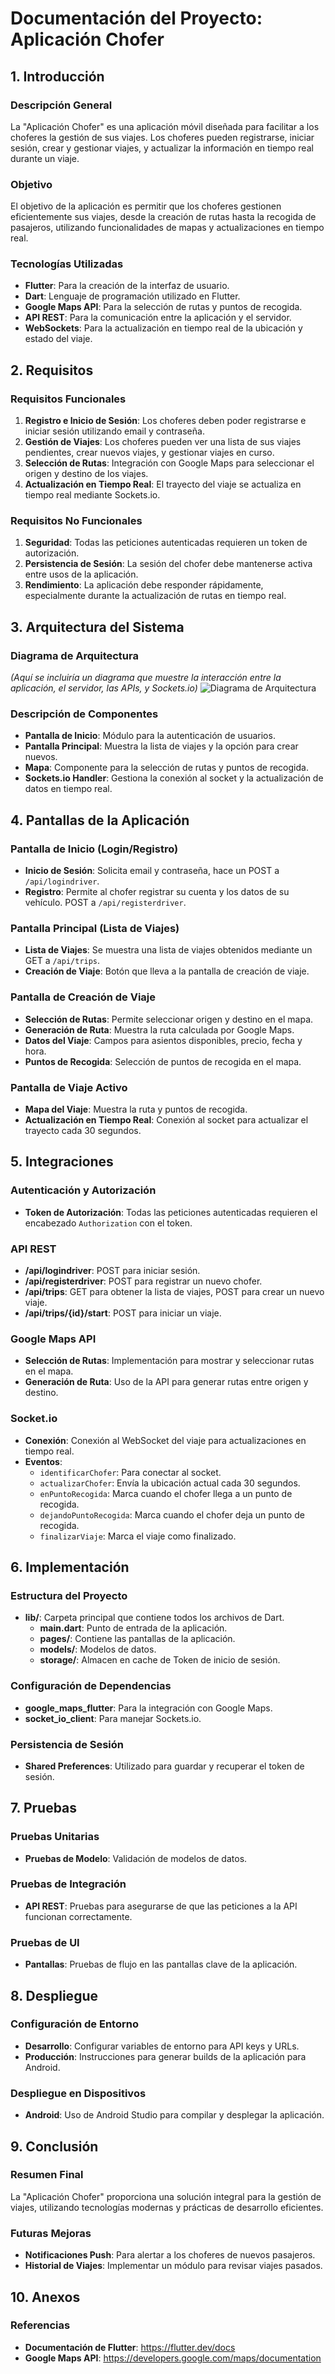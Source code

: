 
# Documentación del Proyecto: Aplicación Chofer

## 1. Introducción

### Descripción General
La "Aplicación Chofer" es una aplicación móvil diseñada para facilitar a los choferes la gestión de sus viajes. Los choferes pueden registrarse, iniciar sesión, crear y gestionar viajes, y actualizar la información en tiempo real durante un viaje.

### Objetivo
El objetivo de la aplicación es permitir que los choferes gestionen eficientemente sus viajes, desde la creación de rutas hasta la recogida de pasajeros, utilizando funcionalidades de mapas y actualizaciones en tiempo real.

### Tecnologías Utilizadas
- **Flutter**: Para la creación de la interfaz de usuario.
- **Dart**: Lenguaje de programación utilizado en Flutter.
- **Google Maps API**: Para la selección de rutas y puntos de recogida.
- **API REST**: Para la comunicación entre la aplicación y el servidor.
- **WebSockets**: Para la actualización en tiempo real de la ubicación y estado del viaje.

## 2. Requisitos

### Requisitos Funcionales
1. **Registro e Inicio de Sesión**: Los choferes deben poder registrarse e iniciar sesión utilizando email y contraseña.
2. **Gestión de Viajes**: Los choferes pueden ver una lista de sus viajes pendientes, crear nuevos viajes, y gestionar viajes en curso.
3. **Selección de Rutas**: Integración con Google Maps para seleccionar el origen y destino de los viajes.
4. **Actualización en Tiempo Real**: El trayecto del viaje se actualiza en tiempo real mediante Sockets.io.

### Requisitos No Funcionales
1. **Seguridad**: Todas las peticiones autenticadas requieren un token de autorización.
2. **Persistencia de Sesión**: La sesión del chofer debe mantenerse activa entre usos de la aplicación.
3. **Rendimiento**: La aplicación debe responder rápidamente, especialmente durante la actualización de rutas en tiempo real.

## 3. Arquitectura del Sistema

### Diagrama de Arquitectura
*(Aquí se incluiría un diagrama que muestre la interacción entre la aplicación, el servidor, las APIs, y Sockets.io)*
![Diagrama de Arquitectura](Diagrama_Arquitectura_Aplicacion_Chofer.png)


### Descripción de Componentes
- **Pantalla de Inicio**: Módulo para la autenticación de usuarios.
- **Pantalla Principal**: Muestra la lista de viajes y la opción para crear nuevos.
- **Mapa**: Componente para la selección de rutas y puntos de recogida.
- **Sockets.io Handler**: Gestiona la conexión al socket y la actualización de datos en tiempo real.

## 4. Pantallas de la Aplicación

### Pantalla de Inicio (Login/Registro)
- **Inicio de Sesión**: Solicita email y contraseña, hace un POST a `/api/logindriver`.
- **Registro**: Permite al chofer registrar su cuenta y los datos de su vehículo. POST a `/api/registerdriver`.

### Pantalla Principal (Lista de Viajes)
- **Lista de Viajes**: Se muestra una lista de viajes obtenidos mediante un GET a `/api/trips`.
- **Creación de Viaje**: Botón que lleva a la pantalla de creación de viaje.

### Pantalla de Creación de Viaje
- **Selección de Rutas**: Permite seleccionar origen y destino en el mapa.
- **Generación de Ruta**: Muestra la ruta calculada por Google Maps.
- **Datos del Viaje**: Campos para asientos disponibles, precio, fecha y hora.
- **Puntos de Recogida**: Selección de puntos de recogida en el mapa.

### Pantalla de Viaje Activo
- **Mapa del Viaje**: Muestra la ruta y puntos de recogida.
- **Actualización en Tiempo Real**: Conexión al socket para actualizar el trayecto cada 30 segundos.

## 5. Integraciones

### Autenticación y Autorización
- **Token de Autorización**: Todas las peticiones autenticadas requieren el encabezado `Authorization` con el token.

### API REST
- **/api/logindriver**: POST para iniciar sesión.
- **/api/registerdriver**: POST para registrar un nuevo chofer.
- **/api/trips**: GET para obtener la lista de viajes, POST para crear un nuevo viaje.
- **/api/trips/{id}/start**: POST para iniciar un viaje.

### Google Maps API
- **Selección de Rutas**: Implementación para mostrar y seleccionar rutas en el mapa.
- **Generación de Ruta**: Uso de la API para generar rutas entre origen y destino.

### Socket.io
- **Conexión**: Conexión al WebSocket del viaje para actualizaciones en tiempo real.
- **Eventos**:
  - `identificarChofer`: Para conectar al socket.
  - `actualizarChofer`: Envía la ubicación actual cada 30 segundos.
  - `enPuntoRecogida`: Marca cuando el chofer llega a un punto de recogida.
  - `dejandoPuntoRecogida`: Marca cuando el chofer deja un punto de recogida.
  - `finalizarViaje`: Marca el viaje como finalizado.

## 6. Implementación

### Estructura del Proyecto
- **lib/**: Carpeta principal que contiene todos los archivos de Dart.
  - **main.dart**: Punto de entrada de la aplicación.
  - **pages/**: Contiene las pantallas de la aplicación.
  - **models/**: Modelos de datos.
  - **storage/**: Almacen en cache de Token de inicio de sesión.

### Configuración de Dependencias
- **google_maps_flutter**: Para la integración con Google Maps.
- **socket_io_client**: Para manejar Sockets.io.

### Persistencia de Sesión
- **Shared Preferences**: Utilizado para guardar y recuperar el token de sesión.

## 7. Pruebas

### Pruebas Unitarias
- **Pruebas de Modelo**: Validación de modelos de datos.

### Pruebas de Integración
- **API REST**: Pruebas para asegurarse de que las peticiones a la API funcionan correctamente.

### Pruebas de UI
- **Pantallas**: Pruebas de flujo en las pantallas clave de la aplicación.

## 8. Despliegue

### Configuración de Entorno
- **Desarrollo**: Configurar variables de entorno para API keys y URLs.
- **Producción**: Instrucciones para generar builds de la aplicación para Android.

### Despliegue en Dispositivos
- **Android**: Uso de Android Studio para compilar y desplegar la aplicación.

## 9. Conclusión

### Resumen Final
La "Aplicación Chofer" proporciona una solución integral para la gestión de viajes, utilizando tecnologías modernas y prácticas de desarrollo eficientes.

### Futuras Mejoras
- **Notificaciones Push**: Para alertar a los choferes de nuevos pasajeros.
- **Historial de Viajes**: Implementar un módulo para revisar viajes pasados.

## 10. Anexos

### Referencias
- **Documentación de Flutter**: https://flutter.dev/docs
- **Google Maps API**: https://developers.google.com/maps/documentation
